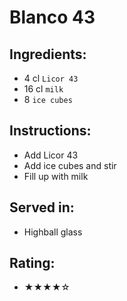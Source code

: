 # Blanco 43

## Ingredients:
- 4 cl `Licor 43`
- 16 cl `milk` <!-- - 15 cl `milk` -->
- 8 `ice cubes`

## Instructions:
- Add Licor 43
- Add ice cubes and stir
- Fill up with milk

## Served in:
- Highball glass

## Rating:
- ★★★★☆